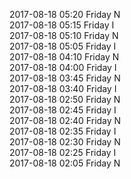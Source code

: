 2017-08-18 05:20 Friday  N  
2017-08-18 05:15 Friday  I  
2017-08-18 05:10 Friday  N  
2017-08-18 05:05 Friday  I  
2017-08-18 04:10 Friday  N  
2017-08-18 04:00 Friday  I  
2017-08-18 03:45 Friday  N  
2017-08-18 03:40 Friday  I  
2017-08-18 02:50 Friday  N  
2017-08-18 02:45 Friday  I  
2017-08-18 02:40 Friday  N  
2017-08-18 02:35 Friday  I  
2017-08-18 02:30 Friday  N  
2017-08-18 02:25 Friday  I  
2017-08-18 02:05 Friday  N  
